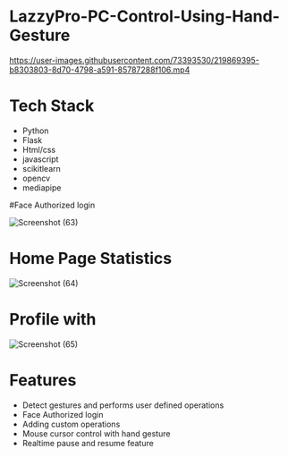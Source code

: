 # LazzyPro-PC-Control-Using-Hand-Gesture

https://user-images.githubusercontent.com/73393530/219869395-b8303803-8d70-4798-a591-85787288f106.mp4

# Tech Stack
 - Python
 - Flask
 - Html/css
 - javascript
 - scikitlearn
 - opencv
 - mediapipe
 
 #Face Authorized login
 
 ![Screenshot (63)](https://user-images.githubusercontent.com/73393530/219869440-70609ffe-7e6c-4f90-b109-f6c07b23a79e.png)
 
 # Home Page Statistics
 
![Screenshot (64)](https://user-images.githubusercontent.com/73393530/219869447-c91c8c90-c971-4e32-8815-9d03a2eff9d1.png)

# Profile with
![Screenshot (65)](https://user-images.githubusercontent.com/73393530/219869450-fbe21e29-6749-46d6-bf5b-81eb65ae5eab.png)

 

# Features
- Detect gestures and performs user defined operations
- Face Authorized login
- Adding custom operations
- Mouse cursor control with hand gesture
- Realtime pause and resume feature
